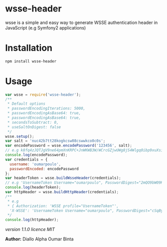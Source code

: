 # wsse-header
wsse is a simple and easy way to generate WSSE authentication header in JavaScript (e.g Symfony2 applications)
# Installation
```sh
npm install wsse-header
```
# Usage
```js
var wsse = require('wsse-header');
/**
 * Default options
 * passwordEncodingIterations: 5000,
 * passwordEncodingAsBase64: true,
 * passwordEncodingAsBase64: true,
 * secondsToSubtract: 0,
 * useSaltOnDigest: false
 */
wsse.setup();
var salt = 'nuc42b7tt28kogkcsw08cswwkco0c0s';
var encodePassword = wsse.encodePassword('123456', salt);
// e.g k8fq4zJQTJgV9ne64pmXnKRPC+JnWKWB3W/WCrcGZjwUWg8jS4Wlgq0ibp9xuXsiBhHb9q4xvTAm0dNAL0sDeA==
console.log(encodePassword);
var credentials = {
  username: 'oumarpoulo',
  passwordEncoded: encodePassword
};
var headerToken = wsse.buildWsseHeader(credentials);
// e.g 'UsernameToken Username="oumarpoulo", PasswordDigest="2mQO9bW09K0gA7qpDPHNmcNSCdA=", Nonce="ZnMxcTAyMXFoczVkYm82cg==", Created="2015-09-24T13:30:19+02:00"'
console.log(headerToken);
var httpHeader = wsse.buildHttpHeader(credentials);
/**
 * e.g
 * { Authorization: 'WSSE profile="UsernameToken"',
  'X-WSSE': 'UsernameToken Username="oumarpoulo", PasswordDigest="cSqBypCjILzC11ZpDxEqtyysYYc=", Nonce="a3ppZWdsMnBkMHBzYzNkaQ==", Created="2015-09-24T13:34:28+02:00"' }
 */
console.log(httpHeader);
```
_version 1.1.0_
_licence MIT_

**Author:** Diallo Alpha Oumar Binta
